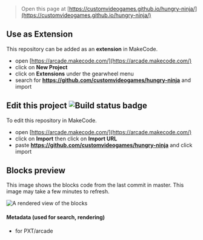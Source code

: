  


> Open this page at [https://customvideogames.github.io/hungry-ninja/](https://customvideogames.github.io/hungry-ninja/)

## Use as Extension

This repository can be added as an **extension** in MakeCode.

* open [https://arcade.makecode.com/](https://arcade.makecode.com/)
* click on **New Project**
* click on **Extensions** under the gearwheel menu
* search for **https://github.com/customvideogames/hungry-ninja** and import

## Edit this project ![Build status badge](https://github.com/customvideogames/hungry-ninja/workflows/MakeCode/badge.svg)

To edit this repository in MakeCode.

* open [https://arcade.makecode.com/](https://arcade.makecode.com/)
* click on **Import** then click on **Import URL**
* paste **https://github.com/customvideogames/hungry-ninja** and click import

## Blocks preview

This image shows the blocks code from the last commit in master.
This image may take a few minutes to refresh.

![A rendered view of the blocks](https://github.com/customvideogames/hungry-ninja/raw/master/.github/makecode/blocks.png)

#### Metadata (used for search, rendering)

* for PXT/arcade
<script src="https://makecode.com/gh-pages-embed.js"></script><script>makeCodeRender("{{ site.makecode.home_url }}", "{{ site.github.owner_name }}/{{ site.github.repository_name }}");</script>
